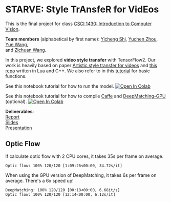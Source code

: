 # STARVE: Style TrAnsfeR for VidEos

This is the final project for class 
[CSCI 1430: Introduction to Computer Vision](https://browncsci1430.github.io/webpage/).

**Team members** (alphabetical by first name): 
[Yicheng Shi](https://github.com/yshi77), 
[Yuchen Zhou](https://github.com/zhou671), 
[Yue Wang](https://github.com/yuewangpl),  
and [Zichuan Wang](https://github.com/GuardianWang).

In this project, we explored **video style transfer** with TensorFlow2.
Our work is heavily based on paper 
[Artistic style transfer for videos](http://arxiv.org/abs/1604.08610)
and [this repo](https://github.com/manuelruder/artistic-videos) 
written in Lua and C++.
We also refer to in this 
[tutorial](https://www.tensorflow.org/tutorials/generative/style_transfer)
for basic functions.

See this notebook tutorial for how to run the model.
<a href="https://colab.research.google.com/github/zhou671/STARVE/blob/master/run-style-transfer-for-videos-tutorial.ipynb" target="_parent"><img src="https://colab.research.google.com/assets/colab-badge.svg" alt="Open In Colab"/></a>

See this notebook tutorial for how to compile 
[Caffe](https://caffe.berkeleyvision.org) and 
[DeepMatching-GPU](https://thoth.inrialpes.fr/src/deepmatching/) (optional). 
<a href="https://colab.research.google.com/github/zhou671/STARVE/blob/master/compile-caffe-and-deepmatching-gpu-tutorial.ipynb" target="_parent"><img src="https://colab.research.google.com/assets/colab-badge.svg" alt="Open In Colab"/></a>

**Deliverables**:  
[Report]()  
[Slides](https://docs.google.com/presentation/d/1dJDt8xB92ljd9HKefz_WP4k5leUGgdYZpiRoiVlTr3Y/edit?usp=sharing)  
[Presentation]()

## Optic Flow

If calculate optic flow with 2 CPU cores, it takes 35s per frame on average.
 
`Optic flow: 100% 120/120 [1:09:26<00:00, 34.72s/it]`

When using the GPU version of DeepMatching, it takes 6s per frame on average.
There's a 6x speed up!

```
DeepMatching: 100% 120/120 [00:18<00:00, 6.68it/s]
Optic flow: 100% 120/120 [12:14<00:00, 6.12s/it]
```
